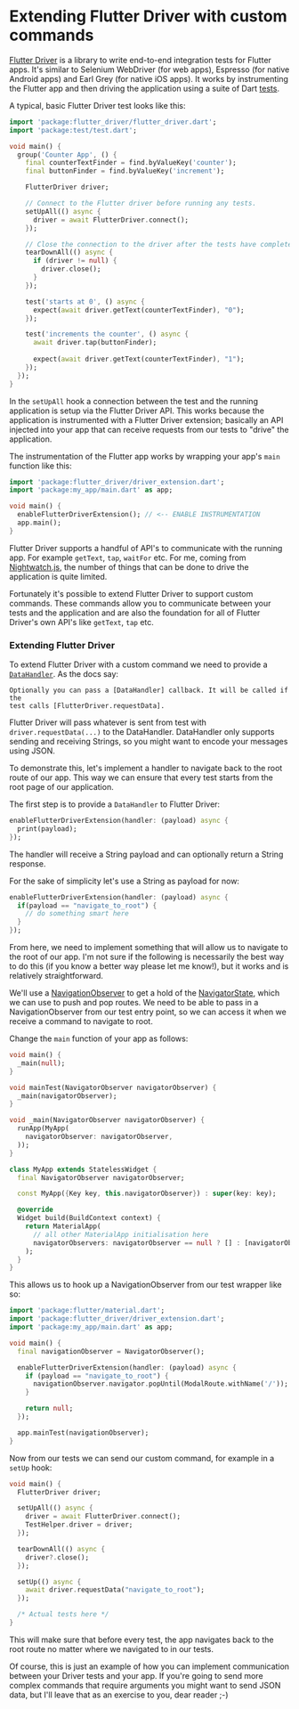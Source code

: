 # Extending Flutter Driver with custom commands

[Flutter Driver](https://flutter.dev/docs/cookbook/testing/integration/introduction) is a library to write end-to-end integration tests for Flutter apps. It's similar to Selenium WebDriver (for web apps), Espresso (for native Android apps) and Earl Grey (for native iOS apps). It works by instrumenting the Flutter app and then driving the application using a suite of Dart [tests](https://pub.dev/packages/test).

A typical, basic Flutter Driver test looks like this:

```dart
import 'package:flutter_driver/flutter_driver.dart';
import 'package:test/test.dart';

void main() {
  group('Counter App', () {
    final counterTextFinder = find.byValueKey('counter');
    final buttonFinder = find.byValueKey('increment');

    FlutterDriver driver;

    // Connect to the Flutter driver before running any tests.
    setUpAll(() async {
      driver = await FlutterDriver.connect();
    });

    // Close the connection to the driver after the tests have completed.
    tearDownAll(() async {
      if (driver != null) {
        driver.close();
      }
    });

    test('starts at 0', () async {
      expect(await driver.getText(counterTextFinder), "0");
    });

    test('increments the counter', () async {
      await driver.tap(buttonFinder);
      
      expect(await driver.getText(counterTextFinder), "1");
    });
  });
}
```

In the `setUpAll` hook a connection between the test and the running application is setup via the Flutter Driver API. This works because the application is instrumented with a Flutter Driver extension; basically an API injected into your app that can receive requests from our tests to "drive" the application.

The instrumentation of the Flutter app works by wrapping your app's `main` function like this:

```dart
import 'package:flutter_driver/driver_extension.dart';
import 'package:my_app/main.dart' as app;

void main() {
  enableFlutterDriverExtension(); // <-- ENABLE INSTRUMENTATION
  app.main();
}
```

Flutter Driver supports a handful of API's to communicate with the running app. For example `getText`, `tap`, `waitFor` etc. For me, coming from [Nightwatch.js](http://nightwatchjs.org/), the number of things that can be done to drive the application is quite limited.

Fortunately it's possible to extend Flutter Driver to support custom commands. These commands allow you to communicate between your tests and the application and are also the foundation for all of Flutter Driver's own API's like `getText`, `tap` etc.

### Extending Flutter Driver

To extend Flutter Driver with a custom command we need to provide a [`DataHandler`](https://api.flutter.dev/flutter/flutter_driver_extension/DataHandler.html). As the docs say:

```
Optionally you can pass a [DataHandler] callback. It will be called if the
test calls [FlutterDriver.requestData].
```

Flutter Driver will pass whatever is sent from test with `driver.requestData(...)` to the DataHandler. DataHandler only supports sending and receiving Strings, so you might want to encode your messages using JSON.

To demonstrate this, let's implement a handler to navigate back to the root route of our app. This way we can ensure that every test starts from the root page of our application.

The first step is to provide a `DataHandler` to Flutter Driver:

```dart
enableFlutterDriverExtension(handler: (payload) async {
  print(payload);
});
```

The handler will receive a String payload and can optionally return a String response.

For the sake of simplicity let's use a String as payload for now:

```dart
enableFlutterDriverExtension(handler: (payload) async {
  if(payload == "navigate_to_root") {
    // do something smart here
  }
});
```

From here, we need to implement something that will allow us to navigate to the root of our app. I'm not sure if the following is necessarily the best way to do this (if you know a better way please let me know!), but it works and is relatively straightforward.

We'll use a [NavigationObserver](https://api.flutter.dev/flutter/widgets/NavigatorObserver-class.html) to get a hold of the [NavigatorState](https://api.flutter.dev/flutter/widgets/NavigatorState-class.html), which we can use to push and pop routes. We need to be able to pass in a NavigationObserver from our test entry point,  so we can access it when we receive a command to navigate to root.

Change the `main` function of your app as follows:

```dart
void main() {
  _main(null);
}

void mainTest(NavigatorObserver navigatorObserver) {
  _main(navigatorObserver);
}

void _main(NavigatorObserver navigatorObserver) {
  runApp(MyApp(
    navigatorObserver: navigatorObserver,
  ));
}

class MyApp extends StatelessWidget {
  final NavigatorObserver navigatorObserver;

  const MyApp({Key key, this.navigatorObserver}) : super(key: key);

  @override
  Widget build(BuildContext context) {
    return MaterialApp(
      // all other MaterialApp initialisation here
      navigatorObservers: navigatorObserver == null ? [] : [navigatorObserver],
    );
  }
}
```

This allows us to hook up a NavigationObserver from our test wrapper like so:

```dart
import 'package:flutter/material.dart';
import 'package:flutter_driver/driver_extension.dart';
import 'package:my_app/main.dart' as app;

void main() {
  final navigationObserver = NavigatorObserver();

  enableFlutterDriverExtension(handler: (payload) async {
    if (payload == "navigate_to_root") {
      navigationObserver.navigator.popUntil(ModalRoute.withName('/'));
    }

    return null;
  });

  app.mainTest(navigationObserver);
}

```

Now from our tests we can send our custom command, for example in a `setUp` hook:

```dart
void main() {
  FlutterDriver driver;

  setUpAll(() async {
    driver = await FlutterDriver.connect();
    TestHelper.driver = driver;
  });

  tearDownAll(() async {
    driver?.close();
  });

  setUp(() async {
    await driver.requestData("navigate_to_root");
  });	

  /* Actual tests here */
}
```

This will make sure that before every test, the app navigates back to the root route no matter where we navigated to in our tests.

Of course, this is just an example of how you can implement communication between your Driver tests and your app. If you're going to send more complex commands that require arguments you might want to send JSON data, but I'll leave that as an exercise to you, dear reader ;-)
